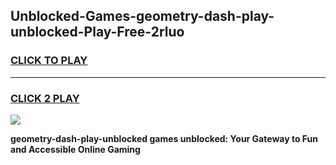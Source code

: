 
## Unblocked-Games-geometry-dash-play-unblocked-Play-Free-2rluo
<h3>
<a href="https://premium76.site?title=geometry-dash-play-unblocked&ref=21A">CLICK TO PLAY</a></h3>
<hr>

<h3>
<a href="https://premium76.site?title=geometry-dash-play-unblocked&ref=21A">CLICK 2 PLAY</a>
  
</h3>

<a href="https://premium76.site?title=geometry-dash-play-unblocked&ref=21A"><img src="https://clearcache.store/games.png"></a>


**geometry-dash-play-unblocked games unblocked: Your Gateway to Fun and Accessible Online Gaming**
